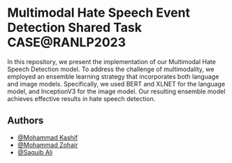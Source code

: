 
# Multimodal Hate Speech Event Detection Shared Task CASE@RANLP2023


In this repository, we present the implementation of our Multimodal Hate Speech Detection model. To address the challenge of multimodality, we employed an ensemble learning strategy that incorporates both language and image models. Specifically, we used BERT and XLNET for the language model, and InceptionV3 for the image model. Our resulting ensemble model achieves effective results in hate speech detection.
## Authors

- [@Mohammad Kashif](https://github.com/M0hammad-Kashif)
- [@Mohammad Zohair](https://github.com/Zohair0209/)
- [@Saquib Ali](https://github.com/saquibali7/)

